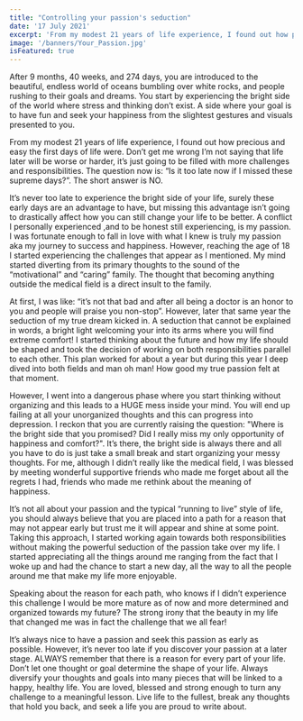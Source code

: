 ```yaml
---
title: "Controlling your passion's seduction"
date: '17 July 2021'
excerpt: 'From my modest 21 years of life experience, I found out how precious and easy the first days of life were. Don’t get me wrong I’m not saying that life later will be worse or harder, it’s just going to be filled with more challenges and responsibilities...'
image: '/banners/Your_Passion.jpg'
isFeatured: true
---
```


After 9 months, 40 weeks, and 274 days, you are introduced to the beautiful, endless world of oceans bumbling over white rocks, and people rushing to their goals and dreams. You start by experiencing the bright side of the world where stress and thinking don’t exist. A side where your goal is to have fun and seek your happiness from the slightest gestures and visuals presented to you.

From my modest 21 years of life experience, I found out how precious and easy the first days of life were. Don’t get me wrong I’m not saying that life later will be worse or harder, it’s just going to be filled with more challenges and responsibilities. The question now is: “Is it too late now if I missed these supreme days?”. The
short answer is NO.

It’s never too late to experience the bright side of your life, surely these early days are an advantage to have, but missing this advantage isn’t going to drastically affect how you can still change your life to be better. A conflict I personally experienced ,and to be honest still experiencing, is my passion. I was fortunate enough to fall in love with what I knew is truly my passion aka my journey to success and happiness. However, reaching the age of 18 I started experiencing the challenges that appear as I mentioned. My mind started diverting from its primary thoughts to the sound of the “motivational” and “caring” family. The thought that becoming anything outside the medical field is a direct insult to the family.

At first, I was like: “it’s not that bad and after all being a doctor is an honor to you and people will praise you non-stop”. However, later that same year the seduction of my true dream kicked in. A seduction that cannot be explained in words, a bright light welcoming your into its arms where you will find extreme comfort! I started thinking about the future and how my life should be shaped and took the decision of working on both responsibilities parallel to each other. This plan worked for about a year but during this year I deep dived into both fields and man oh man! How good my true passion felt at that moment.

However, I went into a dangerous phase where you start thinking without organizing and this leads to a HUGE mess inside your mind. You will end up failing at all your unorganized thoughts and this can progress into depression. I reckon that you are currently raising the question: "Where is the bright side that you promised? Did I really miss my only opportunity of happiness and comfort?". It’s there, the bright side is always there and all you have to do is just take a small break and start organizing your messy thoughts. For me, although I didn’t really like the medical field, I was blessed by meeting wonderful supportive friends who made me forget about all the regrets I had, friends who made me rethink about the meaning of happiness.

It’s not all about your passion and the typical “running to live” style of life, you should always believe that you are placed into a path for a reason that may not appear early but trust me it will appear and shine at some point. Taking this
approach, I started working again towards both responsibilities without making the powerful seduction of the passion take over my life. I started appreciating all the things around me ranging from the fact that I woke up and had the chance to
start a new day, all the way to all the people around me that make my life more enjoyable.

Speaking about the reason for each path, who knows if I didn’t experience this challenge I would be more mature as of now and more determined and organized towards my future? The strong irony that the beauty in my life that changed me was in fact the challenge that we all fear!

It’s always nice to have a passion and seek this passion as early as possible. However, it’s never too late if you discover your passion at a later stage. ALWAYS remember that there is a reason for every part of your life. Don’t let one
thought or goal determine the shape of your life. Always diversify your thoughts and goals into many pieces that will be linked to a happy, healthy life. You are loved, blessed and strong enough to turn any challenge to a meaningful lesson.
Live life to the fullest, break any thoughts that hold you back, and seek a life you are proud to write about.
